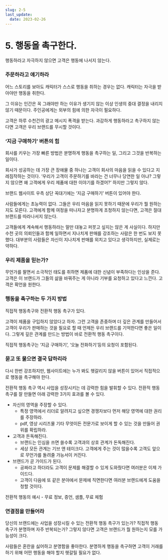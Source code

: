 ```yaml
---
slug: 2-5
last_update:
  date: 2023-02-26
---
```


# 5. 행동을 촉구한다.

행동하라고 자극하지 않으면 고객은 행동에 나서지 않는다.

### 주문하라고 얘기하라

어느 스토리를 보아도 캐릭터가 스스로 행동을 취하는 경우는 없다. 캐릭터는 자극을 받아야만 행동을 취한다.

그 이유는 인간은 꼭 그래야만 하는 이유가 생기지 않는 이상 인생의 중대 결정을 내리지 않기 때문이다. 주인공에게는 외부의 힘에 의한 자극이 필요하다.

고객은 하루 수천건의 광고 메시지 폭격을 받는다. 과감하게 행동하라고 촉구하지 않는다면 고객은 우리 브랜드를 무시할 것이다.

### ‘지금 구매하기’ 버튼의 힘

회사를 키우는 가장 빠른 방법은 분명하게 행동을 촉구하는 일, 그리고 그것을 반복하는 일이다.

회사가 성공하는 데 가장 큰 장애물 중 하나는 고객이 회사의 마음을 읽을 수 있다고 지레짐작하는 것이다. ‘우리가 고객이 주문하기를 바라는 건 너무나 당연한 일 아냐? 그렇지 않으면 왜 고객에게 우리 제품에 대한 이야기를 하겠어?’ 하지만 그렇지 않다.

브랜드 웹사이트 우측 상단 꼭대기에는 ‘지금 구매하기’ 버튼이 있어야 한다.

사람들에게는 초능력이 없다. 그들은 우리 마음을 읽지 못하기 때문에 우리가 뭘 원하는지도 모른다. 고객에게 함께 여정을 떠나자고 분명하게 초청하지 않는다면, 고객은 절대 브랜드를 따라나서지 않는다.

고객들에게 계속해서 행동하라는 말만 대놓고 퍼붓고 싶지는 않은 게 사실이다. 하지만 수천 곳의 의뢰인들과 함께 일하면서 지나치게 판매를 강조하는 사람은 한 번도 보지 못했다. 대부분의 사람들은 자신이 지나치게 판매를 외치고 있다고 생각하지만, 실제로는 약하다.

### 우리 제품을 믿는가?

무언가를 팔면서 소극적인 태도를 취하면 제품에 대한 신념이 부족하다는 인상을 준다. 고객은 이 브랜드가 그들의 삶을 바꿔주는 게 아니라 기부를 요청하고 있다고 느낀다. 고객은 확언을 원한다.

### 행동을 촉구하는 두 가지 방법

직접적 행동촉구와 전환적 행동 촉구가 있다.

고객이 제품을 구입하지 않았다고 하자. 그런 고객을 존중하며 더 깊은 관계를 만들어서 고객이 우리가 판매하는 것을 필요로 할 때 언제든 우리 브랜드를 기억한다면 좋은 일이다. 그렇게 깊은 관계를 만드는 방법이 바로 전환적 행동 촉구이다.

직접적 행동촉구는 ‘지금 구매하기’, ‘오늘 전화하기’등의 요청이 포함된다.

### 묻고 또 물으면 결국 답하리라

다시 한번 강조하지만, 웹사이트에는 누가 봐도 헷갈리지 않을 버튼이 있어서 직접적으로 행동을 촉구해야 한다.

전환적 행동 촉구 역시 사업을 성장시키는 데 강력한 힘을 발휘할 수 있다. 전환적 행동 촉구를 잘 만들면 아래 강력한 3가지 효과를 볼 수 있다.

- 자신의 영역을 주장할 수 있다.
  - 특정 영역에서 리더로 알려지고 싶으면 경쟁자보다 먼저 해당 영역에 대한 권리를 주장하라.
  - pdf, 영상 시리즈물 기타 무엇이든 전문가로 보이게 할 수 있는 것을 만들어 권위를 확립하라.
- 고객과 돈독해진다.
  - 브랜드는 인심을 쓰면 쓸수록 고객과의 상호 관계가 돈독해진다.
  - 세상 모든 관계는 기브 앤 테이크다. 고객에게 주는 것이 많을수록 고객도 앞으로 무언가를 돌려줄 가능서이 커진다.
- 브랜드가 곧 가이드가 된다.
  - 공짜라고 하더라도 고객이 문제를 해결할 수 있게 도와줬다면 여러분은 이제 가이드다.
  - 고객이 다음에 또 같은 분야에서 문제에 직면한다면 여러분 브랜드에게 도움을 청할 것이다.

전환적 행동의 예시 - 무료 정보, 증언, 샘플, 무료 체험

### 연결점을 만들어라

당신의 브랜드에는 사업을 성장시킬 수 있는 전환적 행동 촉구가 있는가? 직접적 행동 촉구가 분명하며 자주 반복되는가? 그렇지 않다면 고객은 브랜드가 뭘 원하는지 모를 가능성이 크다.

사람들은 혼란을 싫어하고 분명함을 좋아한다. 분명하게 행동을 촉구하면 고객이 거래를 하기 위해 어떤 행동을 해야 할지 헷갈릴 필요가 없다.
